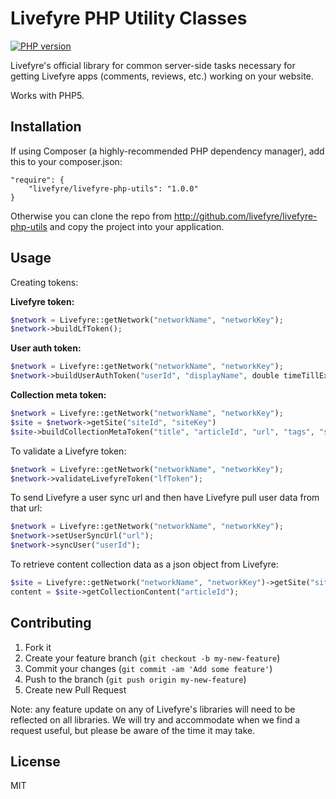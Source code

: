 # Livefyre PHP Utility Classes
[![PHP version](https://badge.fury.io/ph/Livefyre%2Flivefyre-php-utils.png)](http://badge.fury.io/ph/Livefyre%2Flivefyre-php-utils)

Livefyre's official library for common server-side tasks necessary for getting Livefyre apps (comments, reviews, etc.) working on your website.

Works with PHP5.

## Installation

If using Composer (a highly-recommended PHP dependency manager), add this to your composer.json:

	"require": {
        "livefyre/livefyre-php-utils": "1.0.0"
    }

Otherwise you can clone the repo from http://github.com/livefyre/livefyre-php-utils and copy the project into your application.


## Usage

Creating tokens:

**Livefyre token:**

```php
$network = Livefyre::getNetwork("networkName", "networkKey");
$network->buildLfToken();
```

**User auth token:**

```php
$network = Livefyre::getNetwork("networkName", "networkKey");
$network->buildUserAuthToken("userId", "displayName", double timeTillExpire);
```

**Collection meta token:**

```php
$network = Livefyre::getNetwork("networkName", "networkKey");
$site = $network->getSite("siteId", "siteKey")
$site->buildCollectionMetaToken("title", "articleId", "url", "tags", "stream");
```

To validate a Livefyre token:

```php
$network = Livefyre::getNetwork("networkName", "networkKey");
$network->validateLivefyreToken("lfToken");
```

To send Livefyre a user sync url and then have Livefyre pull user data from that url:

```php
$network = Livefyre::getNetwork("networkName", "networkKey");
$network->setUserSyncUrl("url");
$network->syncUser("userId");
```
        
To retrieve content collection data as a json object from Livefyre:

```php
$site = Livefyre::getNetwork("networkName", "networkKey")->getSite("siteId", "siteSecret");
content = $site->getCollectionContent("articleId");
```

## Contributing

1. Fork it
2. Create your feature branch (`git checkout -b my-new-feature`)
3. Commit your changes (`git commit -am 'Add some feature'`)
4. Push to the branch (`git push origin my-new-feature`)
5. Create new Pull Request

Note: any feature update on any of Livefyre's libraries will need to be reflected on all libraries. We will try and accommodate when we find a request useful, but please be aware of the time it may take.

## License

MIT
